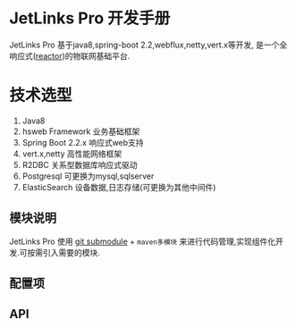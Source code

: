 # JetLinks Pro 开发手册
JetLinks Pro 基于java8,spring-boot 2.2,webflux,netty,vert.x等开发,
是一个全响应式([reactor](https://github.com/reactor))的物联网基础平台.

# 技术选型
1. Java8
2. hsweb Framework       业务基础框架
3. Spring Boot 2.2.x     响应式web支持
4. vert.x,netty          高性能网络框架
5. R2DBC                 关系型数据库响应式驱动
6. Postgresql            可更换为mysql,sqlserver
7. ElasticSearch         设备数据,日志存储(可更换为其他中间件)

## 模块说明

JetLinks Pro 使用 [git submodule](https://git-scm.com/book/en/v2/Git-Tools-Submodules) + `maven多模块`
来进行代码管理,实现组件化开发.可按需引入需要的模块.


## 配置项



## API